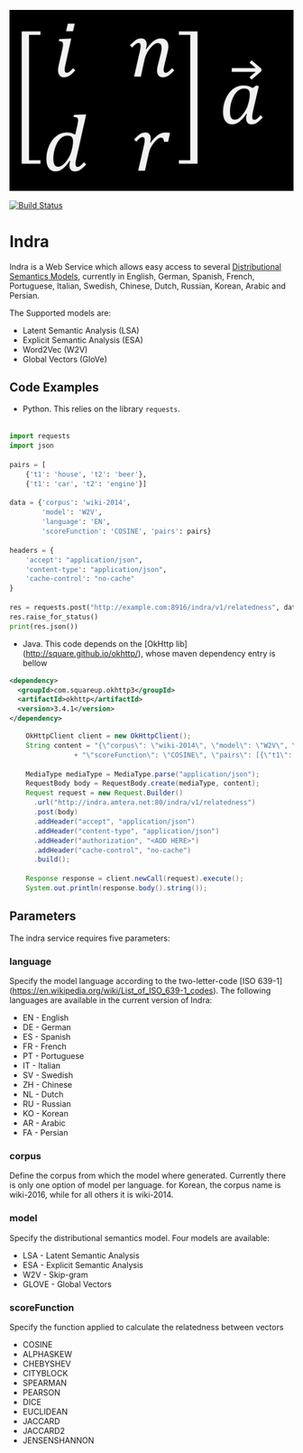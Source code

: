 ![](indra_logo.png)

[![Build Status](https://travis-ci.org/Lambda-3/indra.svg?branch=master)](https://travis-ci.org/Lambda-3/indra)

# Indra

Indra is a Web Service which allows easy access to several [Distributional Semantics Models](https://en.wikipedia.org/wiki/Distributional_semantics), currently in English, German, Spanish, French, Portuguese, Italian, Swedish, Chinese, Dutch, Russian, Korean, Arabic and Persian.

The Supported models are:
* Latent Semantic Analysis (LSA)
* Explicit Semantic Analysis (ESA)
* Word2Vec (W2V)
* Global Vectors (GloVe)
    
## Code Examples
* Python. This relies on the library `requests`.

```python

import requests
import json

pairs = [
    {'t1': 'house', 't2': 'beer'},
    {'t1': 'car', 't2': 'engine'}]

data = {'corpus': 'wiki-2014',
        'model': 'W2V',
        'language': 'EN',
        'scoreFunction': 'COSINE', 'pairs': pairs}

headers = {
    'accept': "application/json",
    'content-type': "application/json",
    'cache-control': "no-cache"
}

res = requests.post("http://example.com:8916/indra/v1/relatedness", data=json.dumps(data), headers=headers)
res.raise_for_status()
print(res.json())
```

* Java. This code depends on the [OkHttp lib] (http://square.github.io/okhttp/), whose maven dependency entry is bellow

```xml
<dependency>
  <groupId>com.squareup.okhttp3</groupId>
  <artifactId>okhttp</artifactId>
  <version>3.4.1</version>
</dependency>
```

```java
    OkHttpClient client = new OkHttpClient();
    String content = "{\"corpus\": \"wiki-2014\", \"model\": \"W2V\", \"language\": \"EN\","
	    		+ "\"scoreFunction\": \"COSINE\", \"pairs\": [{\"t1\": \"wife\", \"t2\": \"mother\"}]}";

    MediaType mediaType = MediaType.parse("application/json");
    RequestBody body = RequestBody.create(mediaType, content);
    Request request = new Request.Builder()
      .url("http://indra.amtera.net:80/indra/v1/relatedness")
      .post(body)
      .addHeader("accept", "application/json")
      .addHeader("content-type", "application/json")
      .addHeader("authorization", "<ADD HERE>")
      .addHeader("cache-control", "no-cache")
      .build();
    
    Response response = client.newCall(request).execute();
    System.out.println(response.body().string());
```


## Parameters
The indra service requires five parameters:

### language
Specify the model language according to the two-letter-code [ISO 639-1] (https://en.wikipedia.org/wiki/List_of_ISO_639-1_codes).
The following languages are available in the current version of Indra:
* EN - English
* DE - German
* ES - Spanish
* FR - French
* PT - Portuguese
* IT - Italian
* SV - Swedish
* ZH - Chinese
* NL - Dutch
* RU - Russian
* KO - Korean
* AR - Arabic
* FA - Persian

### corpus
Define the corpus from which the model where generated.
Currently there is only one option of model per language. for Korean, the corpus name is wiki-2016, while for all others it is wiki-2014.

### model
Specify the distributional semantics model. Four models are available:
* LSA - Latent Semantic Analysis
* ESA - Explicit Semantic Analysis
* W2V - Skip-gram
* GLOVE - Global Vectors

### scoreFunction
Specify the function applied to calculate the relatedness between vectors
* COSINE
* ALPHASKEW
* CHEBYSHEV
* CITYBLOCK
* SPEARMAN
* PEARSON
* DICE
* EUCLIDEAN
* JACCARD
* JACCARD2
* JENSENSHANNON

